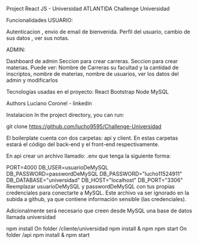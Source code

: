 Project React JS - Universidad ATLANTIDA
Challenge Universidad


Funcionalidades
USUARIO:

Autenticacion , envio de email de bienvenida.
Perfil del usuario, cambio de sus datos , ver sus notas.

ADMIN:

Dashboard de admin
Seccion para crear carreras.
Seccion para crear materias.
Puede ver: Nombre de Carreras su facultad y la cantidad de inscriptos, nombre de materias, nombre de usuarios, ver los datos del admin y modificarlos
 
Tecnologías usadas en el proyecto:
React
Bootstrap
Node
MySQL

Authors
Luciano Coronel - linkedin

Instalacion
In the project directory, you can run:

git clone https://github.com/lucho9595/Challenge-Universidad

El boilerplate cuenta con dos carpetas: api y client. En estas carpetas estará el código del back-end y el front-end respectivamente.

En api crear un archivo llamado: .env que tenga la siguiente forma:

PORT=4000
DB_USER=usuarioDeMySQL
DB_PASSWORD=passwordDeMySQL
DB_PASSWORD="lucho11524911"
DB_DATABASE="universidad"
DB_HOST="localhost"
DB_PORT="3306"
Reemplazar usuarioDeMySQL y passwordDeMySQL con tus propias credenciales para conectarte a MySQL. Este archivo va ser ignorado en la subida a github, ya que contiene información sensible (las credenciales).

Adicionalmente será necesario que creen desde MySQL una base de datos llamada universidad

npm install
On folder /cliente/universidad npm install & npm npm start
On folder /api npm install & npm start